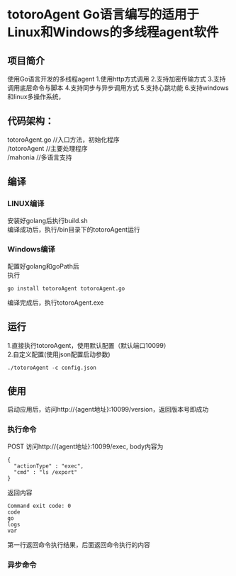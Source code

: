 # totoroAgent Go语言编写的适用于Linux和Windows的多线程agent软件

## 项目简介
使用Go语言开发的多线程agent
1.使用http方式调用
2.支持加密传输方式
3.支持调用底层命令与脚本
4.支持同步与异步调用方式
5.支持心跳功能
6.支持windows和linux多操作系统，

## 代码架构：
totoroAgent.go  //入口方法，初始化程序 <br>
/totoroAgent    //主要处理程序 <br>
/mahonia        //多语言支持

## 编译

### LINUX编译

安装好golang后执行build.sh <br>
编译成功后，执行/bin目录下的totoroAgent运行 <br>


### Windows编译

配置好golang和goPath后 <br>
执行
```
go install totoroAgent totoroAgent.go
```
编译完成后，执行totoroAgent.exe <br>


## 运行
1.直接执行totoroAgent，使用默认配置（默认端口10099）<br>
2.自定义配置(使用json配置启动参数) <br>
```
./totoroAgent -c config.json
```

## 使用
启动应用后，访问http://{agent地址}:10099/version，返回版本号即成功 <br>

### 执行命令
POST 访问http://{agent地址}:10099/exec, body内容为 <br>
```
{
  "actionType" : "exec",   
  "cmd" : "ls /export"
}
```
返回内容 <br>
```
Command exit code: 0
code
go
logs
var
```
第一行返回命令执行结果，后面返回命令执行的内容 <br>

### 异步命令
